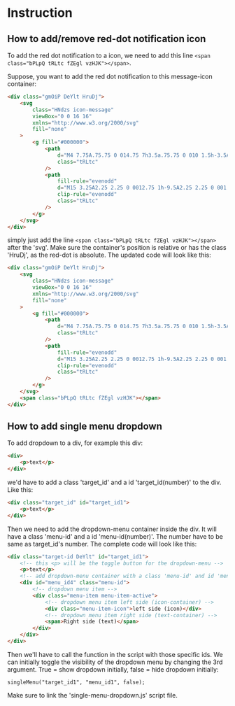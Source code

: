 # Instruction

## How to add/remove red-dot notification icon

To add the red dot notification to a icon, we need to add this line `<span class="bPLpQ tRLtc fZEgl vzHJK"></span>`.

Suppose, you want to add the red dot notification to this message-icon container:

```html
<div class="gmOiP DeYlt HruDj">
    <svg
        class="HNdzs icon-message"
        viewBox="0 0 16 16"
        xmlns="http://www.w3.org/2000/svg"
        fill="none"
    >
        <g fill="#000000">
            <path
                d="M4 7.75A.75.75 0 014.75 7h3.5a.75.75 0 010 1.5h-3.5A.75.75 0 014 7.75zM4.75 4.5a.75.75 0 000 1.5h6.5a.75.75 0 000-1.5h-6.5z"
                class="tRLtc"
            />
            <path
                fill-rule="evenodd"
                d="M15 3.25A2.25 2.25 0 0012.75 1h-9.5A2.25 2.25 0 001 3.25v11a.75.75 0 001.26.55l2.801-2.6a.75.75 0 01.51-.2h7.179A2.25 2.25 0 0015 9.75v-6.5zm-2.25-.75a.75.75 0 01.75.75v6.5a.75.75 0 01-.75.75H5.572a2.25 2.25 0 00-1.531.6L2.5 12.53V3.25a.75.75 0 01.75-.75h9.5z"
                clip-rule="evenodd"
                class="tRLtc"
            />
        </g>
    </svg>
</div>
```

simply just add the line `<span class="bPLpQ tRLtc fZEgl vzHJK"></span>` after the 'svg'. Make sure the container's position is relative or has the class 'HruDj', as the red-dot is absolute. The updated code will look like this:

```html
<div class="gmOiP DeYlt HruDj">
    <svg
        class="HNdzs icon-message"
        viewBox="0 0 16 16"
        xmlns="http://www.w3.org/2000/svg"
        fill="none"
    >
        <g fill="#000000">
            <path
                d="M4 7.75A.75.75 0 014.75 7h3.5a.75.75 0 010 1.5h-3.5A.75.75 0 014 7.75zM4.75 4.5a.75.75 0 000 1.5h6.5a.75.75 0 000-1.5h-6.5z"
                class="tRLtc"
            />
            <path
                fill-rule="evenodd"
                d="M15 3.25A2.25 2.25 0 0012.75 1h-9.5A2.25 2.25 0 001 3.25v11a.75.75 0 001.26.55l2.801-2.6a.75.75 0 01.51-.2h7.179A2.25 2.25 0 0015 9.75v-6.5zm-2.25-.75a.75.75 0 01.75.75v6.5a.75.75 0 01-.75.75H5.572a2.25 2.25 0 00-1.531.6L2.5 12.53V3.25a.75.75 0 01.75-.75h9.5z"
                clip-rule="evenodd"
                class="tRLtc"
            />
        </g>
    </svg>
    <span class="bPLpQ tRLtc fZEgl vzHJK"></span>
</div>
```

## How to add single menu dropdown

To add dropdown to a div, for example this div:

```html
<div>
    <p>text</p>
</div>
```

we'd have to add a class 'target_id' and a id 'target_id(number)' to the div. Like this:

```html
<div class="target_id" id="target_id1">
    <p>text</p>
</div>
```

Then we need to add the dropdown-menu container inside the div. It will have a class 'menu-id' and a id 'menu-id(number)'. The number have to be same as target_id's number. The complete code will look like this:

```html
<div class="target-id DeYlt" id="target_id1">
    <!-- this <p> will be the toggle button for the dropdown-menu -->
    <p>text</p>
    <!-- add dropdown-menu container with a class 'menu-id' and id 'menu-id(same-number)' -->
    <div id="menu_id4" class="menu-id">
        <!-- dropdown menu item -->
        <div class="menu-item menu-item-active">
            <!-- dropdown menu item left side (icon-container) -->
            <div class="menu-item-icon">left side (icon)</div>
            <!-- dropdown menu item right side (text-container) -->
            <span>Right side (text)</span>
        </div>
    </div>
</div>
```

Then we'll have to call the function in the script with those specific ids. We can initially toggle the visibility of the dropdown menu by changing the 3rd argument. True = show dropdown initially, false = hide dropdown initially:

`singleMenu("target_id1", "menu_id1", false);`

Make sure to link the 'single-menu-dropdown.js' script file.
